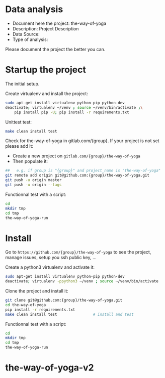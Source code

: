 # Data analysis
- Document here the project: the-way-of-yoga
- Description: Project Description
- Data Source:
- Type of analysis:

Please document the project the better you can.

# Startup the project

The initial setup.

Create virtualenv and install the project:
```bash
sudo apt-get install virtualenv python-pip python-dev
deactivate; virtualenv ~/venv ; source ~/venv/bin/activate ;\
    pip install pip -U; pip install -r requirements.txt
```

Unittest test:
```bash
make clean install test
```

Check for the-way-of-yoga in gitlab.com/{group}.
If your project is not set please add it:

- Create a new project on `gitlab.com/{group}/the-way-of-yoga`
- Then populate it:

```bash
##   e.g. if group is "{group}" and project_name is "the-way-of-yoga"
git remote add origin git@github.com:{group}/the-way-of-yoga.git
git push -u origin master
git push -u origin --tags
```

Functionnal test with a script:

```bash
cd
mkdir tmp
cd tmp
the-way-of-yoga-run
```

# Install

Go to `https://github.com/{group}/the-way-of-yoga` to see the project, manage issues,
setup you ssh public key, ...

Create a python3 virtualenv and activate it:

```bash
sudo apt-get install virtualenv python-pip python-dev
deactivate; virtualenv -ppython3 ~/venv ; source ~/venv/bin/activate
```

Clone the project and install it:

```bash
git clone git@github.com:{group}/the-way-of-yoga.git
cd the-way-of-yoga
pip install -r requirements.txt
make clean install test                # install and test
```
Functionnal test with a script:

```bash
cd
mkdir tmp
cd tmp
the-way-of-yoga-run
```
# the-way-of-yoga-v2
